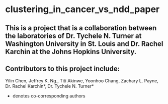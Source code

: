 # clustering_in_cancer_vs_ndd_paper

## This is a project that is a collaboration between the laboratories of Dr. Tychele N. Turner at Washington University in St. Louis and Dr. Rachel Karchin at the Johns Hopkins University. 

## Contributors to this project include:
Yilin Chen, Jeffrey K. Ng., Titi Akinwe, Yoonhoo Chang, Zachary L. Payne, Dr. Rachel Karchin*, Dr. Tychele N. Turner*
* denotes co-corresponding authors
